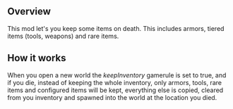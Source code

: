 **Overview**
-
This mod let's you keep some items on death. This includes armors, tiered items (tools, weapons) and rare items. 

**How it works**
-
When you open a new world the *keepInventory* gamerule is set to true, and if you die, instead of keeping the whole inventory, only armors, tools, rare items and configured items will be kept, everything else is copied, cleared from you inventory and spawned into the world at the location you died.
